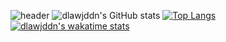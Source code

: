 ![header](https://capsule-render.vercel.app/api?type=transparent&color=auto&height=300&section=header&text=dlawjddn&fontSize=90)
![dlawjddn's GitHub stats](https://github-readme-stats.vercel.app/api?username=dlawjddn&show_icons=true&theme=tokyonight)
[![Top Langs](https://github-readme-stats.vercel.app/api/top-langs/?username=dlawjddn&layout=compact&theme=compact)](https://github.com/dlawjddn)
[![dlawjddn's wakatime stats](https://github-readme-stats.vercel.app/api/wakatime?username=dlawjddn)](https://github.com/dlawjddn)

